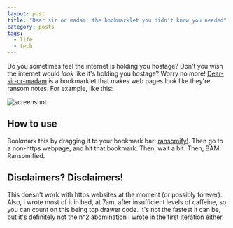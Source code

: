 ```yaml
---
layout: post
title: "Dear sir or madam: the bookmarklet you didn't know you needed"
category: posts
tags:
  - life
  - tech
---
```


Do you sometimes feel the internet is holding you hostage? Don't you wish the internet would _look_ like it's holding you hostage? Worry no more! [Dear-sir-or-madam](https://github.com/notwaldorf/dear-sir-or-madam) is a bookmarklet that makes web pages look like they're ransom notes. For example, like this:

![screenshot](http://i.imgur.com/Hbcj9jE.png)

## How to use
Bookmark this by dragging it to your bookmark bar: <a href="javascript:var i,s,ss=['//ajax.googleapis.com/ajax/libs/jquery/1.11.0/jquery.min.js','//rawgit.com/notwaldorf/dear-sir-or-madam/master/ransom-it.js'];for(i=0;i!=ss.length;i++){s=document.createElement('script');s.src=ss[i];document.body.appendChild(s);}void(0);">ransomify!</a>.
Then go to a non-https webpage, and hit that bookmark. Then, wait a bit. Then, BAM. Ransomified.

## Disclaimers? Disclaimers!
This doesn't work with https websites at the moment (or possibly forever). Also, I wrote most of it in bed, at 7am, after insufficient levels of caffeine, so you can count on this being top drawer code. It's not the fastest it can be, but it's definitely not the n^2 abomination I wrote in the first iteration either.
